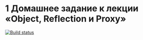 # 1 Домашнее задание к лекции «Object, Reflection и Proxy»

[![Build status](https://ci.appveyor.com/api/projects/status/wy7gboa00f6sm6oo?svg=true)](https://ci.appveyor.com/project/Petr123qrd/ajs-for-in)

